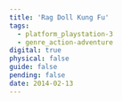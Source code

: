 ```yaml
---
title: 'Rag Doll Kung Fu'
tags:
  - platform_playstation-3
  - genre_action-adventure
digital: true
physical: false
guide: false
pending: false
date: 2014-02-13
---
```

